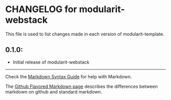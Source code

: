 # CHANGELOG for modularit-webstack

This file is used to list changes made in each version of modularit-template.

## 0.1.0:

* Initial release of modularit-webstack

- - -
Check the [Markdown Syntax Guide](http://daringfireball.net/projects/markdown/syntax) for help with Markdown.

The [Github Flavored Markdown page](http://github.github.com/github-flavored-markdown/) describes the differences between markdown on github and standard markdown.
